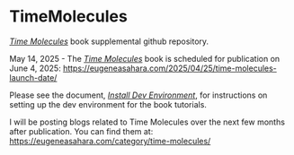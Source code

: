 # TimeMolecules
<a href="https://technicspub.com/time-molecules/" target="_blank"><em>Time Molecules</em></a> book supplemental github repository.

May 14, 2025 - The <a href="https://technicspub.com/time-molecules/" target="_blank"><em>Time Molecules</em></a> book is scheduled for publication on June 4, 2025:  https://eugeneasahara.com/2025/04/25/time-molecules-launch-date/

Please see the document, <a href="https://github.com/MapRock/TimeMolecules/blob/main/docs/install_timemolecules_dev_env.pdf/" target="_blank"><em>Install Dev Environment</em></a>, for instructions on setting up the dev environment for the book tutorials.

I will be posting blogs related to Time Molecules over the next few months after publication. You can find them at: https://eugeneasahara.com/category/time-molecules/


